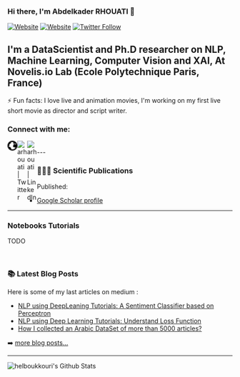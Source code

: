 ### Hi there, I'm Abdelkader RHOUATI 👋

[![Website](https://img.shields.io/website?label=https://abdelkader-rhouati.medium.com/&style=for-the-badge&url=https://abdelkader-rhouati.medium.com/)](https://arhouati.github.io/) [![Website](https://img.shields.io/website?label=https%3A%2F%2Farhouati.github.io%2F&style=for-the-badge&url=https%3A%2F%2Farhouati.github.io%2F)](https://arhouati.github.io/) [![Twitter Follow](https://img.shields.io/twitter/follow/arhouati?color=1DA1F2&logo=twitter&style=for-the-badge)](https://twitter.com/intent/follow?original_referer=https%3A%2F%2Fgithub.com%2Farhouati&screen_name=arhouati)

## I'm a DataScientist and Ph.D researcher on NLP, Machine Learning, Computer Vision and XAI, At Novelis.io Lab (Ecole Polytechnique Paris, France)

⚡ Fun facts: I love live and animation movies, I'm working on my first live short movie as director and script writer.

### Connect with me:

[<img align="left" alt="https://arhouati.github.io/" width="22px" src="https://raw.githubusercontent.com/iconic/open-iconic/master/svg/globe.svg" />][website]
[<img align="left" alt="arhouati | Twitter" width="22px" src="https://cdn.jsdelivr.net/npm/simple-icons@v3/icons/twitter.svg" />][twitter]
[<img align="left" alt="arhouati | LinkedIn" width="22px" src="https://cdn.jsdelivr.net/npm/simple-icons@v3/icons/linkedin.svg" />][linkedin]

<br />
---

### 👨🏻‍🔬 Scientific Publications

Published:

- [Google Scholar profile](https://scholar.google.com/citations?user=1MsrN80AAAAJ&hl=en)

---

### Notebooks Tutorials

TODO

<!--- just
This is where I keep notebooks of some previous projects which I turnned them into small tutorials. A lot of times I use them as basis for starting a new project.

All of the notebooks are in **Google Colab**. Never heard of Google Colab? :scream_cat: You have to check out the [Overview of Colaboratory](https://www.google.com/url?sa=t&rct=j&q=&esrc=s&source=web&cd=&ved=2ahUKEwiD1aD06trrAhVRXK0KHRC4DgQQjBAwBHoECAYQBA&url=https%3A%2F%2Fcolab.research.google.com%2Fnotebooks%2Fbasic_features_overview.ipynb&usg=AOvVaw0gXOkR6JGGFlwsxrkuYm7F), [Introduction to Colab and Python](https://www.google.com/url?sa=t&rct=j&q=&esrc=s&source=web&cd=&ved=2ahUKEwiD1aD06trrAhVRXK0KHRC4DgQQjBAwA3oECAYQCg&url=https%3A%2F%2Fcolab.research.google.com%2Fgithub%2Ftensorflow%2Fexamples%2Fblob%2Fmaster%2Fcourses%2Fudacity_intro_to_tensorflow_for_deep_learning%2Fl01c01_introduction_to_colab_and_python.ipynb&usg=AOvVaw2pr-crqP30RHfDs7hjKNnc) and what I think is a great medium article about it [to configure Google Colab Like a Pro](https://medium.com/@robertbracco1/configuring-google-colab-like-a-pro-d61c253f7573).

If you check the `/ml_things/notebooks/` a lot of them are not listed here because they are not in a 'polished' form yet. These are the notebooks that are good enough to share with everyone:

| Name 	| Description 	| Links 	|
|:- |:- |:- |
| **:grapes: Better Batches with PyTorchText BucketIterator** | *How to use PyTorchText BucketIterator to sort text data for better batching.* |[![Open In Colab](https://colab.research.google.com/assets/colab-badge.svg)](https://colab.research.google.com/github/gmihaila/ml_things/blob/master/notebooks/pytorch/pytorchtext_bucketiterator.ipynb) [![Generic badge](https://img.shields.io/badge/GitHub-Source-greensvg)](https://github.com/gmihaila/ml_things/blob/master/notebooks/pytorch/pytorchtext_bucketiterator.ipynb) [![Generic badge](https://img.shields.io/badge/Download-Notebook-red.svg)](https://www.dropbox.com/s/7gyq6qup6y43z9b/pytorchtext_bucketiterator.ipynb?dl=1) [![Generic badge](https://img.shields.io/badge/Article-Medium-black.svg)](https://gmihaila.medium.com/better-batches-with-pytorchtext-bucketiterator-12804a545e2a) [![Generic badge](https://img.shields.io/badge/Blog-Post-blue.svg)](https://gmihaila.github.io/tutorial_notebooks/pytorchtext_bucketiterator/) |
| **:dog: Pretrain Transformers Models in PyTorch using Hugging Face Transformers** | *Pretrain 67 transformers models on your custom dataset.* |[![Open In Colab](https://colab.research.google.com/assets/colab-badge.svg)](https://colab.research.google.com/github/gmihaila/ml_things/blob/master/notebooks/pytorch/pretrain_transformers_pytorch.ipynb) [![Generic badge](https://img.shields.io/badge/GitHub-Source-greensvg)](https://github.com/gmihaila/ml_things/blob/master/notebooks/pytorch/pretrain_transformers_pytorch.ipynb) [![Generic badge](https://img.shields.io/badge/Download-Notebook-red.svg)](https://www.dropbox.com/s/rkq79hwzhqa6x8k/pretrain_transformers_pytorch.ipynb?dl=1) [![Generic badge](https://img.shields.io/badge/Article-Medium-black.svg)](https://gmihaila.medium.com/pretrain-transformers-models-in-pytorch-using-transformers-ecaaec00fbaa) [![Generic badge](https://img.shields.io/badge/Blog-Post-blue.svg)](https://gmihaila.github.io/tutorial_notebooks/pretrain_transformers_pytorch/) |
| **:violin: Fine-tune Transformers in PyTorch using Hugging Face Transformers** | *Complete tutorial on how to fine-tune 73 transformer models for text classification — no code changes necessary!* |[![Open In Colab](https://colab.research.google.com/assets/colab-badge.svg)](https://colab.research.google.com/github/gmihaila/ml_things/blob/master/notebooks/pytorch/finetune_transformers_pytorch.ipynb) [![Generic badge](https://img.shields.io/badge/GitHub-Source-greensvg)](https://github.com/gmihaila/ml_things/blob/master/notebooks/pytorch/finetune_transformers_pytorch.ipynb) [![Generic badge](https://img.shields.io/badge/Download-Notebook-red.svg)](https://www.dropbox.com/s/tsqicfqgt8v87ae/finetune_transformers_pytorch.ipynb?dl=1) [![Generic badge](https://img.shields.io/badge/Article-Medium-black.svg)](https://medium.com/@gmihaila/fine-tune-transformers-in-pytorch-using-transformers-57b40450635) [![Generic badge](https://img.shields.io/badge/Blog-Post-blue.svg)](https://gmihaila.github.io/tutorial_notebooks/finetune_transformers_pytorch/)|
| **⚙️ Bert Inner Workings in PyTorch using Hugging Face Transformers** | *Complete tutorial on how an input flows through Bert.* |[![Open In Colab](https://colab.research.google.com/assets/colab-badge.svg)](https://colab.research.google.com/github/gmihaila/ml_things/blob/master/notebooks/pytorch/bert_inner_workings.ipynb) [![Generic badge](https://img.shields.io/badge/GitHub-Source-greensvg)](https://github.com/gmihaila/ml_things/blob/master/notebooks/pytorch/bert_inner_workings.ipynb) [![Generic badge](https://img.shields.io/badge/Download-Notebook-red.svg)](https://www.dropbox.com/s/jeftyo6cebfkma2/bert_inner_workings.ipynb?dl=1) [![Generic badge](https://img.shields.io/badge/Article-Medium-black.svg)](https://gmihaila.medium.com/%EF%B8%8F-bert-inner-workings-1c3054cd1591) [![Generic badge](https://img.shields.io/badge/Blog-Post-blue.svg)](https://gmihaila.github.io/tutorial_notebooks/bert_inner_workings/)|
| **🎱 GPT2 For Text Classification using Hugging Face 🤗 Transformers** | *Complete tutorial on how to use GPT2 for text classification.* |[![Open In Colab](https://colab.research.google.com/assets/colab-badge.svg)](https://colab.research.google.com/github/gmihaila/ml_things/blob/master/notebooks/pytorch/gpt2_finetune_classification.ipynb) [![Generic badge](https://img.shields.io/badge/GitHub-Source-greensvg)](https://github.com/gmihaila/ml_things/blob/master/notebooks/pytorch/gpt2_finetune_classification.ipynb) [![Generic badge](https://img.shields.io/badge/Download-Notebook-red.svg)](https://www.dropbox.com/s/6t6kvlewoabwxqw/gpt2_finetune_classification.ipynb?dl=1) [![Generic badge](https://img.shields.io/badge/Article-Medium-black.svg)](https://gmihaila.medium.com/gpt2-for-text-classification-using-hugging-face-transformers-574555451832) [![Generic badge](https://img.shields.io/badge/Blog-Post-blue.svg)](https://gmihaila.github.io/tutorial_notebooks/gpt2_finetune_classification/)|

 --->
<br>


### 📚 Latest Blog Posts

Here is some of my last articles on medium :

- [NLP using DeepLeaning Tutorials: A Sentiment Classifier based on Perceptron](https://pub.towardsai.net/nlp-using-deepleaning-tutorials-a-sentiment-classifier-based-on-perceptron-part-1-4-712eefe20899)
- [NLP using Deep Learning Tutorials: Understand Loss Function](https://pub.towardsai.net/nlp-using-deep-learning-tutorials-understand-loss-function-2aaf73ec6c2b)
- [How I collected an Arabic DataSet of more than 5000 articles?](https://medium.datadriveninvestor.com/how-i-collected-an-arabic-dataset-of-more-than-5000-articles-7f5de65e8ca2)

➡️ [more blog posts...](https://abdelkader-rhouati.medium.com/)

---

<img align="left" alt="helboukkouri's Github Stats" src="https://github-readme-stats.vercel.app/api?username=arhouati&show_icons=true&hide_border=true&count_private=true" />

[website]: https://abdelkader-rhouati.medium.com/
[twitter]: https://twitter.com/arhouati
[linkedin]: https://www.linkedin.com/in/abdelkader-rhouati/
